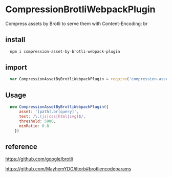 # CompressionBrotliWebpackPlugin
Compress assets by Brotli to serve them with Content-Encoding: br
## install
```javascript
  npm i compression-asset-by-brotli-webpack-plugin
```

##  import
``` javascript
  var CompressionAssetByBrotliWebpackPlugin = require('compression-asset-by-brotli-webpack-plugin');
```
##  Usage
```javascript
  new CompressionAssetByBrotliWebpackPlugin({
      asset: '[path].br[query]',
      test: /\.(js|css|html|svg)$/,
      threshold: 5000,  
      minRatio: 0.8
    })
```

## reference
  https://github.com/google/brotli
  
  https://github.com/MayhemYDG/iltorb#brotliencodeparams
